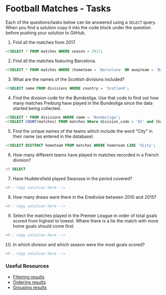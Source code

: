 # Football Matches - Tasks

Each of the questions/tasks below can be answered using a `SELECT` query. When you find a solution copy it into the code block under the question before pushing your solution to GitHub.

1) Find all the matches from 2017.

```sql
<!SELECT * FROM matches WHERE season = 2017;


```

2) Find all the matches featuring Barcelona.

```sql
<!SELECT * FROM matches WHERE (hometeam = 'Barcelona' OR awayteam = 'Barcelona');


```

3) What are the names of the Scottish divisions included?

```sql
<!SELECT name FROM divisions WHERE country = 'Scotland';


```

4) Find the division code for the Bundesliga. Use that code to find out how many matches Freiburg have played in the Bundesliga since the data started being collected.

```sql
<!SELECT * FROM divisions WHERE name = 'Bundesliga'; 
<!SELECT COUNT(matches) FROM matches Where division_code = 'D1' and (hometeam = 'Freiburg' OR awayteam = 'Freiburg');

```

5) Find the unique names of the teams which include the word "City" in their name (as entered in the database)

```sql
<!SELECT DISTINCT hometeam FROM matches WHERE hometeam LIKE '%City';

```

6) How many different teams have played in matches recorded in a French division?

```sql
<! SELECT 


```

7) Have Huddersfield played Swansea in the period covered?

```sql
<!-- Copy solution here -->


```

8) How many draws were there in the Eredivisie between 2010 and 2015?

```sql
<!-- Copy solution here -->


```

9) Select the matches played in the Premier League in order of total goals scored from highest to lowest. Where there is a tie the match with more home goals should come first.

```sql
<!-- Copy solution here -->


```

10) In which division and which season were the most goals scored?

```sql
<!-- Copy solution here -->


```

### Useful Resources

- [Filtering results](https://www.w3schools.com/sql/sql_where.asp)
- [Ordering results](https://www.w3schools.com/sql/sql_orderby.asp)
- [Grouping results](https://www.w3schools.com/sql/sql_groupby.asp)
